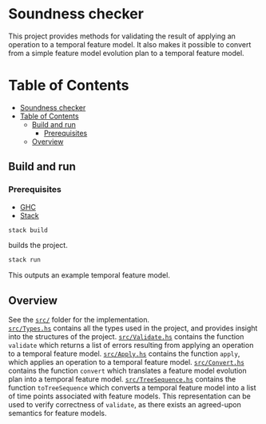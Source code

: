 # Soundness checker

This project provides methods for validating the result of applying an operation to a temporal feature model. It also makes it possible to convert from a simple feature model evolution plan to a temporal feature model.

Table of Contents
=================

   * [Soundness checker](#soundness-checker)
   * [Table of Contents](#table-of-contents)
      * [Build and run](#build-and-run)
         * [Prerequisites](#prerequisites)
      * [Overview](#overview)

## Build and run
### Prerequisites

- [GHC](https://www.haskell.org/platform/mac.html)
- [Stack](https://docs.haskellstack.org/en/stable/README/)


```sh
stack build
```
builds the project.

```sh
stack run
```
This outputs an example temporal feature model.

## Overview
See the [`src/`](https://github.com/idamotz/Master/tree/master/soundness-checker/src) folder for the implementation.  
[`src/Types.hs`](https://github.com/idamotz/Master/blob/master/soundness-checker/src/Types.hs) contains all the types used in the project, and provides insight into the structures of the project. [`src/Validate.hs`](https://github.com/idamotz/Master/blob/master/soundness-checker/src/Validate.hs) contains the function `validate` which returns a list of errors resulting from applying an operation to a temporal feature model. [`src/Apply.hs`](https://github.com/idamotz/Master/blob/master/soundness-checker/src/Apply.hs) contains the function `apply`, which applies an operation to a temporal feature model. [`src/Convert.hs`](https://github.com/idamotz/Master/blob/master/soundness-checker/src/Convert.hs) contains the function `convert` which translates a feature model evolution plan into a temporal feature model. [`src/TreeSequence.hs`](https://github.com/idamotz/Master/blob/master/soundness-checker/src/TreeSequence.hs) contains the function `toTreeSequence` which converts a temporal feature model into a list of time points associated with feature models. This representation can be used to verify correctness of `validate`, as there exists an agreed-upon semantics for feature models.
